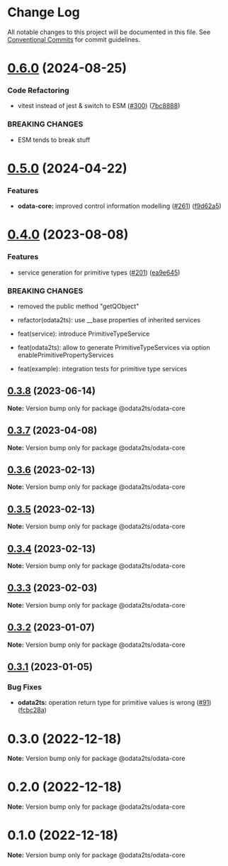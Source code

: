 # Change Log

All notable changes to this project will be documented in this file.
See [Conventional Commits](https://conventionalcommits.org) for commit guidelines.

# [0.6.0](https://github.com/odata2ts/odata2ts/compare/@odata2ts/odata-core@0.5.0...@odata2ts/odata-core@0.6.0) (2024-08-25)

### Code Refactoring

* vitest instead of jest & switch to ESM ([#300](https://github.com/odata2ts/odata2ts/issues/300)) ([7bc8888](https://github.com/odata2ts/odata2ts/commit/7bc88884317b6fc269729cf4eb08602571b69a2d))

### BREAKING CHANGES

* ESM tends to break stuff

# [0.5.0](https://github.com/odata2ts/odata2ts/compare/@odata2ts/odata-core@0.4.0...@odata2ts/odata-core@0.5.0) (2024-04-22)

### Features

* **odata-core:** improved control information modelling ([#261](https://github.com/odata2ts/odata2ts/issues/261)) ([f9d62a5](https://github.com/odata2ts/odata2ts/commit/f9d62a5849aa8ce06e522d1c81c40efb75aae5cc))

# [0.4.0](https://github.com/odata2ts/odata2ts/compare/@odata2ts/odata-core@0.3.8...@odata2ts/odata-core@0.4.0) (2023-08-08)

### Features

* service generation for primitive types ([#201](https://github.com/odata2ts/odata2ts/issues/201)) ([ea9e645](https://github.com/odata2ts/odata2ts/commit/ea9e6452f6b4033c489fbceaf6b75591b550a3f1))

### BREAKING CHANGES

* removed the public method "getQObject"

* refactor(odata2ts): use __base properties of inherited services

* feat(service): introduce PrimitiveTypeService

* feat(odata2ts): allow to generate PrimitiveTypeServices via option enablePrimitivePropertyServices

* feat(example): integration tests for primitive type services

## [0.3.8](https://github.com/odata2ts/odata2ts/compare/@odata2ts/odata-core@0.3.7...@odata2ts/odata-core@0.3.8) (2023-06-14)

**Note:** Version bump only for package @odata2ts/odata-core

## [0.3.7](https://github.com/odata2ts/odata2ts/compare/@odata2ts/odata-core@0.3.6...@odata2ts/odata-core@0.3.7) (2023-04-08)

**Note:** Version bump only for package @odata2ts/odata-core

## [0.3.6](https://github.com/odata2ts/odata2ts/compare/@odata2ts/odata-core@0.3.3...@odata2ts/odata-core@0.3.6) (2023-02-13)

**Note:** Version bump only for package @odata2ts/odata-core

## [0.3.5](https://github.com/odata2ts/odata2ts/compare/@odata2ts/odata-core@0.3.3...@odata2ts/odata-core@0.3.5) (2023-02-13)

**Note:** Version bump only for package @odata2ts/odata-core

## [0.3.4](https://github.com/odata2ts/odata2ts/compare/@odata2ts/odata-core@0.3.3...@odata2ts/odata-core@0.3.4) (2023-02-13)

**Note:** Version bump only for package @odata2ts/odata-core

## [0.3.3](https://github.com/odata2ts/odata2ts/compare/@odata2ts/odata-core@0.3.2...@odata2ts/odata-core@0.3.3) (2023-02-03)

**Note:** Version bump only for package @odata2ts/odata-core

## [0.3.2](https://github.com/odata2ts/odata2ts/compare/@odata2ts/odata-core@0.3.1...@odata2ts/odata-core@0.3.2) (2023-01-07)

**Note:** Version bump only for package @odata2ts/odata-core

## [0.3.1](https://github.com/odata2ts/odata2ts/compare/@odata2ts/odata-core@0.3.0...@odata2ts/odata-core@0.3.1) (2023-01-05)

### Bug Fixes

* **odata2ts:** operation return type for primitive values is wrong ([#91](https://github.com/odata2ts/odata2ts/issues/91)) ([fcbc28a](https://github.com/odata2ts/odata2ts/commit/fcbc28a8c388d256cb14ddf2a5935431e3a50478))

# 0.3.0 (2022-12-18)

**Note:** Version bump only for package @odata2ts/odata-core

# 0.2.0 (2022-12-18)

**Note:** Version bump only for package @odata2ts/odata-core

# 0.1.0 (2022-12-18)

**Note:** Version bump only for package @odata2ts/odata-core
